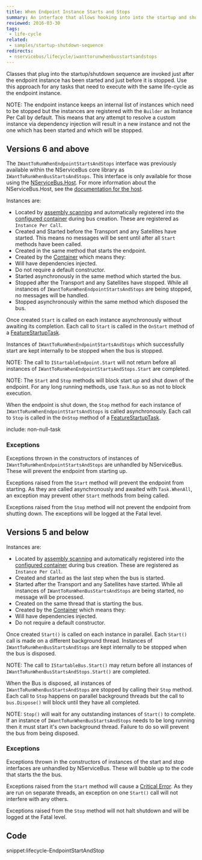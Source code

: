 ```yaml
---
title: When Endpoint Instance Starts and Stops
summary: An interface that allows hooking into into the startup and shutdown sequence of an endpoint instance.
reviewed: 2016-03-30
tags:
 - life-cycle
related:
 - samples/startup-shutdown-sequence
redirects:
 - nservicebus/lifecycle/iwanttorunwhenbusstartsandstops
---
```


Classes that plug into the startup/shutdown sequence are invoked just after the endpoint instance has been started and just before it is stopped. Use this approach for any tasks that need to execute with the same life-cycle as the endpoint instance.

NOTE: The endpoint instance keeps an internal list of instances which need to be stopped but the instances are registered with the `Builder` as Instance Per Call by default. This means that any attempt to resolve a custom instance via dependency injection will result in a new instance and not the one which has been started and which will be stopped.

## Versions 6 and above

The `IWantToRunWhenEndpointStartsAndStops` interface was previously available within the NServiceBus core library as `IWantToRunWhenBusStartsAndStops`. This interface is only available for those using the [NServiceBus.Host](https://www.nuget.org/packages/NServiceBus.Host/). For more information about the NServiceBus.Host, see the [documentation for the host](/nservicebus/hosting/nservicebus-host).

Instances are:

 * Located by [assembly scanning](/nservicebus/hosting/assembly-scanning.md) and automatically registered into the [configured container](/nservicebus/containers/) during bus creation. These are registered as `Instance Per Call`.
 * Created and Started before the Transport and any Satellites have started. This means no messages will be sent until after all `Start` methods have been called.
 * Created in the same method that starts the endpoint.
 * Created by the [Container](/nservicebus/containers/) which means they:
  * Will have dependencies injected.
  * Do not require a default constructor.
 * Started asynchronously in the same method which started the bus.
 * Stopped after the Transport and any Satellites have stopped. While all instances of `IWantToRunWhenEndpointStartsAndStops` are being stopped, no messages will be handled.
 * Stopped asynchronously within the same method which disposed the bus.

Once created `Start` is called on each instance asynchronously without awaiting its completion. Each call to `Start` is called in the `OnStart` method of a [FeatureStartupTask](/nservicebus/pipeline/features.md#feature-startup-tasks). 

Instances of `IWantToRunWhenEndpointStartsAndStops` which successfully start are kept internally to be stopped when the bus is stopped.

NOTE: The call to `IStartableEndpoint.Start` will not return before all instances of `IWantToRunWhenEndpointStartsAndStops.Start` are completed.

NOTE: The `Start` and `Stop` methods will block start up and shut down of the endpoint. For any long running methods, use `Task.Run` so as not to block execution.

When the endpoint is shut down, the `Stop` method for each instance of `IWantToRunWhenEndpointStartsAndStops` is called asynchronously. Each call to `Stop` is called in the `OnStop` method of a [FeatureStartupTask](/nservicebus/pipeline/features.md#feature-startup-tasks).

include: non-null-task

### Exceptions

Exceptions thrown in the constructors of instances of `IWantToRunWhenEndpointStartsAndStops` are unhandled by NServiceBus. These will prevent the endpoint from starting up.

Exceptions raised from the `Start` method will prevent the endpoint from starting. As they are called asynchronously and awaited with `Task.WhenAll`, an exception may prevent other `Start` methods from being called. 

Exceptions raised from the `Stop` method will not prevent the endpoint from shutting down. The exceptions will be logged at the Fatal level.

## Versions 5 and below

Instances are:

 * Located by [assembly scanning](/nservicebus/hosting/assembly-scanning.md) and automatically registered into the [configured container](/nservicebus/containers/) during bus creation. These are registered as `Instance Per Call`.
 * Created and started as the last step when the bus is started.
 * Started after the Transport and any Satellites have started. While all instances of `IWantToRunWhenBusStartsAndStops` are being started, no message will be processed.
 * Created on the same thread that is starting the bus.
 * Created by the [Container](/nservicebus/containers/) which means they:
  * Will have dependencies injected.
  * Do not require a default constructor.

Once created `Start()` is called on each instance in parallel. Each `Start()` call is made on a different background thread. Instances of `IWantToRunWhenBusStartsAndStops` are kept internally to be stopped when the bus is disposed.

NOTE: The call to `IStartableBus.Start()` may return before all instances of `IWantToRunWhenBusStartsAndStops.Start()` are completed.

When the Bus is disposed, all instances of `IWantToRunWhenBusStartsAndStops` are stopped by calling their `Stop` method. Each call to `Stop` happens on parallel background threads but the call to `bus.Dispose()` will block until they have all completed. 

NOTE: `Stop()` will wait for any outstanding instances of `Start()` to complete. If an instance of `IWantToRunWhenBusStartsAndStops` needs to be long running then it must start it's own background thread. Failure to do so will prevent the bus from being disposed.

### Exceptions

Exceptions thrown in the constructors of instances of the start and stop interfaces are unhandled by NServiceBus. These will bubble up to the code that starts the the bus.

Exceptions raised from the `Start` method will cause a [Critical Error](/nservicebus/hosting/critical-errors.md). As they are run on separate threads, an exception on one `Start()` call will not interfere with any others.

Exceptions raised from the `Stop` method will not halt shutdown and will be logged at the Fatal level.

## Code

snippet:lifecycle-EndpointStartAndStop
